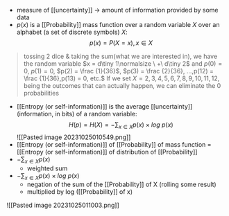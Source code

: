 - measure of [[uncertainty]] $\rightarrow$ amount of information provided by some data
- $p(x)$ is a [[Probability]] mass function over a random variable $X$ over an alphabet (a set of discrete symbols) $X$:
$$p(x)=P(X=x),x\in X$$
>	tossing 2 dice & taking the sum(what we are interested in), we have the random variable $x = d\tiny 1\normalsize \ +\ d\tiny 2$ and
>		$p(0) = 0$,
>		$p(1) = 0$,
>		$p(2) = \frac {1}{36}$,
>		$p(3) = \frac {2}{36}, ...,p(12) = \frac {1}{36},p(13) = 0, etc.$
>	If we set $X = {2,3,4,5,6,7,8,9,10,11,12}$, being the outcomes that can actually happen, we can eliminate the 0 probabilities

- [[Entropy (or self-information)]] is the average [[uncertainty]] (information, in bits) of a random variable:
$$H(p) = H(X) = -\displaystyle\sum_{x\in X}p(x)\times log \ p(x)$$
![[Pasted image 20231025010549.png]]
- [[Entropy (or self-information)]] of [[Probability]] of mass function = [[Entropy (or self-information)]] of distribution of [[Probability]]
- $-\displaystyle\sum_{x\in X}p(x)$
	- weighted sum
- $-\displaystyle\sum_{x\in X}p(x)\times log \ p(x)$
	- negation of the sum of the [[Probability]] of X (rolling some result) 
	- multiplied by log ([[Probability]] of x)

![[Pasted image 20231025011003.png]]